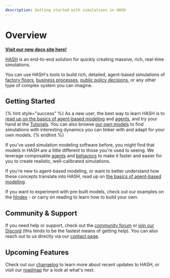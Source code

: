 ```yaml
---
description: Getting started with simulations in HASH
---
```


# Overview

**[Visit our new docs site here!](https://hash.ai/docs/simulation)**

[HASH](https://hash.ai) is an end-to-end solution for quickly creating massive, rich, real-time simulations.

You can use HASH's tools to build rich, detailed, agent-based simulations of [factory floors](https://hash.ai/@hash/warehouse-conveyor1), [business processes](https://hash.ai/@hash/interconnected-call-center), [public policy decisions](https://hash.ai/@b/sir-infection-network-w-rapid-tests), or any other type of complex system you can imagine.

## Getting Started

{% hint style="success" %}
As a new user, the best way to learn HASH is to [read up on the basics of agent-based modeling](https://docs.hash.ai/core/creating-simulations/agent-based-modeling-basics-1) and [agents](https://docs.hash.ai/core/creating-simulations/anatomy-of-an-agent), and try your hand at the [Tutorials](https://docs.hash.ai/core/tutorials/). You can also browse [our own models](https://hash.ai/models?sort=popularity&query=%40hash) to find simulations with interesting dynamics you can tinker with and adapt for your own models.
{% endhint %}

If you've used simulation modeling software before, you might find that models in HASH are a little different to those you're used to seeing. We leverage composable [agents](creating-simulations/anatomy-of-an-agent/) and [behaviors](creating-simulations/behaviors/) to make it faster and easier for you to create realistic, well-calibrated simulations.

If you're new to agent-based modeling, or want to better understand how these concepts translate into HASH, read up on [the basics of agent-based modeling](creating-simulations/agent-based-modeling-basics-1.md).

If you want to experiment with pre-built models, check out our examples on the [hIndex](https://hash.ai/models?sort=popularity&query=%40hash) - or carry on reading to learn how to build your own.

## Community & Support

If you need help or support, check out the [community forum](https://community.hash.ai/) or [join our Discord](https://hash.ai/discord) \(this tends to be the fastest means of getting help\). You can also reach out to us directly via our [contact page](https://hash.ai/contact).

## Upcoming Features

Check out our [changelog](https://hash.ai/updates) to learn more about recent updates to HASH, or visit our [roadmap](https://hash.ai/roadmap) for a look at what's next.

